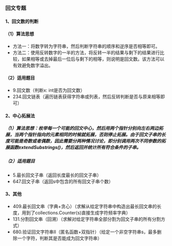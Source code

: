 ### 回文专题
#### 1、回文数的判断
#### （1）算法思想
- 方法一：将数字转为字符串，然后判断字符串的顺序和逆序是否相等即可。
- 方法二：使用反转数字的一半的方法，将反转一半的结果与剩下的结果进行比较，如果相等或去掉最后一位后与剩下的相等，则说明是回文数。该方法可以有效避免数字溢出。
#### （2）适用题目
- 9.回文数（判断x: int是否为回文数）
- 234.回文链表（遍历链表获得字符串或列表，然后反转判断是否与原来相等即可）


#### 2、中心拓展法
##### （1）算法思想：枚举每一个可能的回文中心，然后用两个指针分别向左右两边拓展，当两个指针指向的元素相同的时候就拓展，否则停止拓展。由于回文子串的长度可能是奇数或者偶数，因此需要分两种情况讨论，即分别调用两次不同参数的拓展函数extendSubstrings()，然后返回并统计所有符合条件的子串。
##### （2）适用题目
- 5.最长回文子串（返回长度最长的回文子串）
- 647.回文子串（返回s中包含的所有回文子串个数）


#### 3、其他
- 409.最长回文串（字典+贪心）（求解从给定字符串中构造出最长回文串的长度，用到了collections.Counter(s)直接生成字符频率字典）
- 131.分割回文串（回溯）（求解对给定字符串全部分割为回文子串的所有分割方式）
- 680.验证回文字符串II（匿名函数+双指针）（给定一个非空字符串s，最多删除一个字符，判断其是否能成为回文字符串）